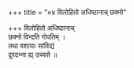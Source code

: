 +++
title = "०४ विलोहितो अधिष्ठानाच् छक्नो"

+++
विलोहितो अधिष्ठानाच्  
छक्नो विन्दति गोपतिम् ।  
तथा वशायाः सांविद्यं  
दुरदभ्ना ह्य् उच्यसे ॥